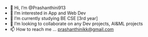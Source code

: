 - 👋 Hi, I’m @Prashanthini913
- 👀 I’m interested in App and Web Dev
- 🌱 I’m currently studying BE CSE [3rd year]
- 💞️ I’m looking to collaborate on any Dev projects, AI&ML projects
- 📫 How to reach me ... prashanthinikk@gmail.com

<!---
Prashanthini913/Prashanthini913 is a ✨ special ✨ repository because its `README.md` (this file) appears on your GitHub profile.
You can click the Preview link to take a look at your changes.
--->
